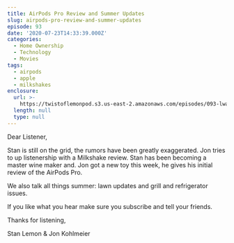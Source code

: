 ```yaml
---
title: AirPods Pro Review and Summer Updates
slug: airpods-pro-review-and-summer-updates
episode: 93
date: '2020-07-23T14:33:39.000Z'
categories:
  - Home Ownership
  - Technology
  - Movies
tags:
  - airpods
  - apple
  - milkshakes
enclosure:
  url: >-
    https://twistoflemonpod.s3.us-east-2.amazonaws.com/episodes/093-lwatol-20200723.mp3
  length: null
  type: null
---
```


Dear Listener,

Stan is still on the grid, the rumors have been greatly exaggerated. Jon tries to up listenership with a Milkshake review. Stan has been becoming a master wine maker and. Jon got a new toy this week, he gives his initial review of the AirPods Pro.

We also talk all things summer: lawn updates and grill and refrigerator issues.

If you like what you hear make sure you subscribe and tell your friends.

Thanks for listening,

Stan Lemon & Jon Kohlmeier
